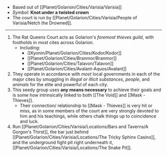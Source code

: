 - Based out of [[Planet/Golarion/Cities/Varisia/Varisia]]
- *Symbol*: **Knot under a twisted crown**
- The court is run by [[Planet/Golarion/Cities/Varisia/People of Varisia/Netch the Drowned]].

---
1. The Rat Queens Court acts as Golarion's *foremost thieves guild*, with footholds in most cites across Golarion.
	- Including:
		- [[Kyonin/Planet/Golarion/Cities/Kodor/Kodor]]
		- [[Planet/Golarion/Cities/Branmor/Branmor]]
		- [[Planet/Golarion/Cities/Talavon/Talavon]]
		- [[Planet/Golarion/Cities/Avalant-Aquos/Avalant]]
2. They operate in accordance with *most* local governments in each of the major cites by smuggling in *illegal or illicit substances*, *people*, and *animals* for the elite and powerful of each city.
3. This seedy group uses **any means necessary** to achieve their goals and is some how intrinsically linked to both [[The Void]] and [[Mask - Thieves]]. 
	- Their connection/ relationship to [[Mask - Thieves]] is very hit or miss, as in some members of the court are very strongly devoted to him and his teachings, while others chalk things up to coincidence and luck.
4. Run [[Planet/Golarion/Cities/Varisia/Locations/Bars and Taverns/A Gorgon's Thirst]], the bar just behind [[Planet/Golarion/Cities/Varisia/Locations/The Tricky Sphinx Casino]], and the underground fight pit right underneath it, [[Planet/Golarion/Cities/Varisia/Locations/The Snake Pit]].